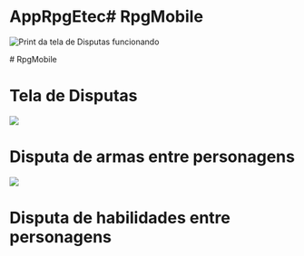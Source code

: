 # AppRpgEtec#   R p g M o b i l e 
 ![Print da tela de Disputas funcionando]()

 #   R p g M o b i l e 
 
# Tela de Disputas
 <img src = "https://github.com/user-attachments/assets/7bd1aaea-7a09-4d3f-952c-f4873ea017d6"/>

# Disputa de armas entre personagens
<img src = "https://github.com/user-attachments/assets/e1df84ae-3d20-4528-a25f-c73d612ff6c1"/>

# Disputa de habilidades entre personagens
<img scr = "https://github.com/user-attachments/assets/5648c410-7bcf-4572-b956-5292168af324"/>
